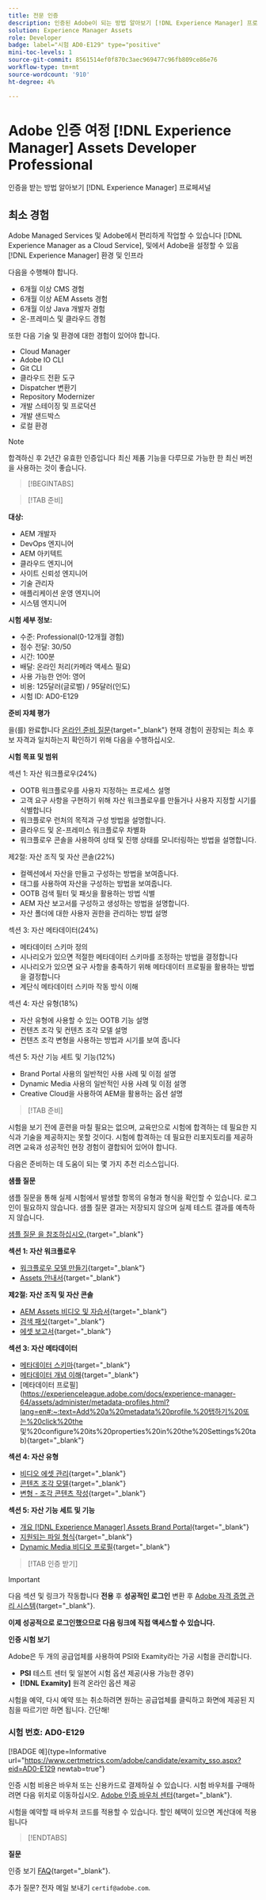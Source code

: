 ```yaml
---
title: 전문 인증
description: 인증된 Adobe이 되는 방법 알아보기 [!DNL Experience Manager] 프로요
solution: Experience Manager Assets
role: Developer
badge: label="시험 AD0-E129" type="positive"
mini-toc-levels: 1
source-git-commit: 8561514ef0f870c3aec969477c96fb809ce86e76
workflow-type: tm+mt
source-wordcount: '910'
ht-degree: 4%

---
```


# Adobe 인증 여정 [!DNL Experience Manager] Assets Developer Professional

인증을 받는 방법 알아보기 [!DNL Experience Manager] 프로페셔널

## 최소 경험

Adobe Managed Services 및 Adobe에서 편리하게 작업할 수 있습니다 [!DNL Experience Manager as a Cloud Service], 및에서 Adobe을 설정할 수 있음 [!DNL Experience Manager] 환경 및 인프라

다음을 수행해야 합니다.

* 6개월 이상 CMS 경험
* 6개월 이상 AEM Assets 경험
* 6개월 이상 Java 개발자 경험
* 온-프레미스 및 클라우드 경험

또한 다음 기술 및 환경에 대한 경험이 있어야 합니다.

* Cloud Manager
* Adobe IO CLI
* Git CLI
* 클라우드 전환 도구
* Dispatcher 변환기
* Repository Modernizer
* 개발 스테이징 및 프로덕션
* 개발 샌드박스
* 로컬 환경

>[!NOTE]
>
>합격하신 후 2년간 유효한 인증입니다 최신 제품 기능을 다루므로 가능한 한 최신 버전을 사용하는 것이 좋습니다.

>[!BEGINTABS]

>[!TAB 준비]

**대상:**

* AEM 개발자
* DevOps 엔지니어
* AEM 아키텍트
* 클라우드 엔지니어
* 사이트 신뢰성 엔지니어
* 기술 관리자
* 애플리케이션 운영 엔지니어
* 시스템 엔지니어

**시험 세부 정보:**

* 수준: Professional(0-12개월 경험)
* 점수 전달: 30/50
* 시간: 100분
* 배달: 온라인 처리(카메라 액세스 필요)
* 사용 가능한 언어: 영어
* 비용: 125달러(글로벌) / 95달러(인도)
* 시험 ID: AD0-E129

**준비 자체 평가**

을(를) 완료합니다 [온라인 준비 질문](https://scorpion.caveon.com/launchpad/ad-q-e208-readiness-questionnaire-for-adobe-analytics-business-practitioner-expert-exam-copy-b9x6ey/ad-q-e129-readiness-questionnaire-for-adobe-aem-assets-developer-professional-exam){target="_blank"} 현재 경험이 권장되는 최소 후보 자격과 일치하는지 확인하기 위해 다음을 수행하십시오.

**시험 목표 및 범위**

섹션 1: 자산 워크플로우(24%)

* OOTB 워크플로우를 사용자 지정하는 프로세스 설명
* 고객 요구 사항을 구현하기 위해 자산 워크플로우를 만들거나 사용자 지정할 시기를 식별합니다
* 워크플로우 런처의 목적과 구성 방법을 설명합니다.
* 클라우드 및 온-프레미스 워크플로우 차별화
* 워크플로우 콘솔을 사용하여 상태 및 진행 상태를 모니터링하는 방법을 설명합니다.

제2절: 자산 조직 및 자산 콘솔(22%)

* 컬렉션에서 자산을 만들고 구성하는 방법을 보여줍니다.
* 태그를 사용하여 자산을 구성하는 방법을 보여줍니다.
* OOTB 검색 필터 및 패싯을 활용하는 방법 식별
* AEM 자산 보고서를 구성하고 생성하는 방법을 설명합니다.
* 자산 폴더에 대한 사용자 권한을 관리하는 방법 설명

섹션 3: 자산 메타데이터(24%)

* 메타데이터 스키마 정의
* 시나리오가 있으면 적절한 메타데이터 스키마를 조정하는 방법을 결정합니다
* 시나리오가 있으면 요구 사항을 충족하기 위해 메타데이터 프로필을 활용하는 방법을 결정합니다
* 계단식 메타데이터 스키마 작동 방식 이해

섹션 4: 자산 유형(18%)

* 자산 유형에 사용할 수 있는 OOTB 기능 설명
* 컨텐츠 조각 및 컨텐츠 조각 모델 설명
* 컨텐츠 조각 변형을 사용하는 방법과 시기를 보여 줍니다

섹션 5: 자산 기능 세트 및 기능(12%)

* Brand Portal 사용의 일반적인 사용 사례 및 이점 설명
* Dynamic Media 사용의 일반적인 사용 사례 및 이점 설명
* Creative Cloud을 사용하여 AEM을 활용하는 옵션 설명

>[!TAB 준비]

시험을 보기 전에 훈련을 마칠 필요는 없으며, 교육만으로 시험에 합격하는 데 필요한 지식과 기술을 제공하지는 못할 것이다. 시험에 합격하는 데 필요한 리포지토리를 제공하려면 교육과 성공적인 현장 경험이 결합되어 있어야 합니다.

다음은 준비하는 데 도움이 되는 몇 가지 추천 리소스입니다.

**샘플 질문**

샘플 질문을 통해 실제 시험에서 발생할 항목의 유형과 형식을 확인할 수 있습니다. 로그인이 필요하지 않습니다. 샘플 질문 결과는 저장되지 않으며 실제 테스트 결과를 예측하지 않습니다.

[샘플 질문 을 참조하십시오.](https://scorpion.caveon.com/launchpad/ad0-e129-adobe-experience-manager-assets-developer-professional-copy-ms27zq){target="_blank"}

**섹션 1: 자산 워크플로우**

* [워크플로우 모델 만들기](https://experienceleague.adobe.com/docs/experience-manager-64/developing/extending-aem/extending-workflows/workflows-models.html?lang=en#sync-your-workflow-generate-a-runtime-model){target="_blank"}
* [Assets 안내서](https://experienceleague.adobe.com/docs/experience-manager-64/assets/home.html?lang=en){target="_blank"}

**제2절: 자산 조직 및 자산 콘솔**

* [AEM Assets 비디오 및 자습서](https://experienceleague.adobe.com/docs/experience-manager-learn/assets/overview.html?lang=en){target="_blank"}
* [검색 패싯](https://experienceleague.adobe.com/docs/experience-manager-65/assets/administer/search-facets.html?lang=en#restoring-default-search-facets){target="_blank"}
* [에셋 보고서](https://experienceleague.adobe.com/docs/experience-manager-65/assets/administer/asset-reports.html?lang=en){target="_blank"}

**섹션 3: 자산 메타데이터**

* [메타데이터 스키마](https://experienceleague.adobe.com/docs/experience-manager-64/assets/administer/metadata-schemas.html?lang=en#default-metadata-schema-forms){target="_blank"}
* [메타데이터 개념 이해](https://experienceleague.adobe.com/docs/experience-manager-65/assets/administer/metadata-concepts.html?lang=en){target="_blank"}
* [메타데이터 프로필](https://experienceleague.adobe.com/docs/experience-manager-64/assets/administer/metadata-profiles.html?lang=en#:~:text=Add%20a%20metadata%20profile.%20탭하기%20또는%20click%20the 및%20configure%20its%20properties%20in%20the%20Settings%20tab){target="_blank"}

**섹션 4: 자산 유형**

* [비디오 에셋 관리](https://experienceleague.adobe.com/docs/experience-manager-64/assets/managing/managing-video-assets.html?lang=en#uploading-and-previewing-video-assets){target="_blank"}
* [콘텐츠 조각 모델](https://experienceleague.adobe.com/docs/experience-manager-65/assets/content-fragments/content-fragments-models.html?lang=en#creating-a-content-fragment-model){target="_blank"}
* [변형 - 조각 콘텐츠 작성](https://experienceleague.adobe.com/docs/experience-manager-65/assets/content-fragments/content-fragments-variations.html?lang=en#managing-variations){target="_blank"}

**섹션 5: 자산 기능 세트 및 기능**

* [개요 [!DNL Experience Manager] Assets Brand Portal](https://experienceleague.adobe.com/docs/experience-manager-brand-portal/using/introduction/brand-portal.html?lang=en){target="_blank"}
* [지원되는 파일 형식](https://experienceleague.adobe.com/docs/experience-manager-brand-portal/using/introduction/brand-portal-supported-formats.html?lang=en){target="_blank"}
* [Dynamic Media 비디오 프로필](https://experienceleague.adobe.com/docs/experience-manager-cloud-service/content/assets/dynamicmedia/video-profiles.html?lang=en){target="_blank"}

>[!TAB 인증 받기]

>[!IMPORTANT]
>
>다음 섹션 및 링크가 작동합니다 **전용**  후 **성공적인 로그인** 변환 후 [Adobe 자격 증명 관리 시스템](http://www.certmetrics.com/adobe){target="_blank"}.

**이제 성공적으로 로그인했으므로 다음 링크에 직접 액세스할 수 있습니다.**

**인증 시험 보기**

Adobe은 두 개의 공급업체를 사용하여 PSI와 Examity라는 가공 시험을 관리합니다.

* **PSI** 테스트 센터 및 일본어 시험 옵션 제공(사용 가능한 경우)
* **[!DNL Examity]** 원격 온라인 옵션 제공

시험을 예약, 다시 예약 또는 취소하려면 원하는 공급업체를 클릭하고 화면에 제공된 지침을 따르기만 하면 됩니다. 간단해!

### 시험 번호: AD0-E129

[!BADGE 예]{type=Informative url="https://www.certmetrics.com/adobe/candidate/examity_sso.aspx?eid=AD0-E129 newtab=true"}

인증 시험 비용은 바우처 또는 신용카드로 결제하실 수 있습니다. 시험 바우처를 구매하려면 다음 위치로 이동하십시오. [Adobe 인증 바우처 센터](https://market.xvoucher.com/adobe/global){target="_blank"}.

시험을 예약할 때 바우처 코드를 적용할 수 있습니다. 할인 혜택이 있으면 계산대에 적용됩니다

>[!ENDTABS]

**질문**

인증 보기 [FAQ](https://experienceleague.adobe.com/docs/certification/certification/faq.html?lang=en){target="_blank"}.

추가 질문? 전자 메일 보내기 `certif@adobe.com`.
